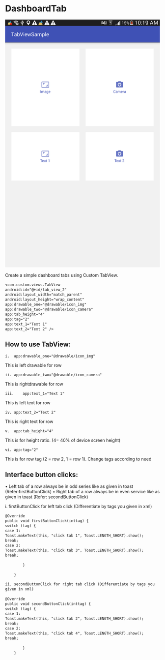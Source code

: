 # DashboardTab

![alt text](https://github.com/javedalam05/DashboardTab/blob/master/in_tab.png)

Create a simple dashboard tabs using Custom TabView.

```
<com.custom.views.TabView
android:id="@+id/tab_view_2"
android:layout_width="match_parent"
android:layout_height="wrap_content"
app:drawable_one="@drawable/icon_img"
app:drawable_two="@drawable/icon_camera"
app:tab_height="4"
app:tag="2"
app:text_1="Text 1"
app:text_2="Text 2" />
```


##	How to use TabView:

```
i.	app:drawable_one="@drawable/icon_img"
```
This is left drawable for row

```
ii.	app:drawable_two="@drawable/icon_camera"
```
This is rightdrawable for row

```
iii.	app:text_1="Text 1"
```
This is left text for row

```
iv.	app:text_2="Text 2"
```
This is right text for row

```
v.	app:tab_height="4"
```
This is for height ratio. (4= 40% of device screen height)

```
vi.	app:tag="2"
```
This is for row tag (2 = row 2, 1 = row 1). Change tags according to need



## Interface button clicks:
•	Left tab of a row always be in odd series like as given in toast (Refer:firstButtonClick)
•	Right tab of a row always be in even service like as given in toast (Refer: secondButtonClick)


i.	firstButtonClick for left tab click (Differentiate by tags you given in xml)
```
@Override
public void firstButtonClick(inttag) {
switch (tag) {
case 1:
Toast.makeText(this, "click tab 1", Toast.LENGTH_SHORT).show();
break;
case 2:
Toast.makeText(this, "click tab 3", Toast.LENGTH_SHORT).show();
break;

        }

    }
```

```
ii.	secondButtonClick for right tab click (Differentiate by tags you given in xml)

@Override
public void secondButtonClick(inttag) {
switch (tag) {
case 1:
Toast.makeText(this, "click tab 2", Toast.LENGTH_SHORT).show();
break;
case 2:
Toast.makeText(this, "click tab 4", Toast.LENGTH_SHORT).show();
break;

        }
    }

```
